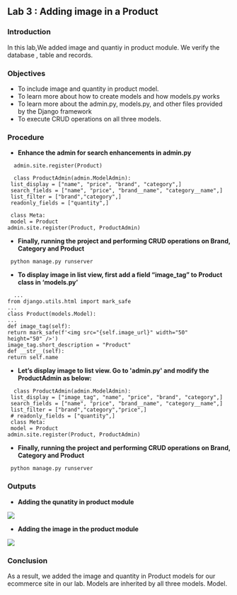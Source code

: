 
## Lab 3 : Adding image in a Product




### Introduction

In this lab,We added image and quantiy in product module. We verify the database , table and records.

### Objectives

- To include image and quantity in product model.
- To learn more about how to create models and how models.py works 
 - To learn more about the admin.py, models.py, and other files provided by the Django framework 
 - To execute CRUD operations on all three models.

### Procedure

- **Enhance the admin for search enhancements in admin.py**

```
  admin.site.register(Product)

  class ProductAdmin(admin.ModelAdmin):
 list_display = ["name", "price", "brand", "category",]
 search_fields = ["name", "price", "brand__name", "category__name",]
 list_filter = ["brand","category",]
 readonly_fields = ["quantity",]
 
 class Meta:
 model = Product
admin.site.register(Product, ProductAdmin)
```

- **Finally, running the project and performing CRUD operations on Brand, Category and Product**

```
 python manage.py runserver
```
- **To display image in list view, first add a field “image_tag” to Product class in 
‘models.py’**

```
  ...
from django.utils.html import mark_safe
...
class Product(models.Model):
...
def image_tag(self):
return mark_safe(f'<img src="{self.image_url}" width="50" 
height="50" />')
image_tag.short_description = "Product"
def __str__(self):
return self.name
```
- **Let’s display image to list view. Go to 'admin.py' and modify the ProductAdmin as 
below:**

```
  class ProductAdmin(admin.ModelAdmin):
 list_display = ["image_tag", "name", "price", "brand", "category",]
 search_fields = ["name", "price", "brand__name", "category__name",]
 list_filter = ["brand","category","price",]
 # readonly_fields = ["quantity",]
 class Meta:
 model = Product
admin.site.register(Product, ProductAdmin)

```

- **Finally, running the project and performing CRUD operations on Brand, Category and Product**

```
 python manage.py runserver
```

### Outputs

- **Adding the qunatity in product module**

![](https://scontent.fktm3-1.fna.fbcdn.net/v/t1.15752-9/285409059_545202073923716_1990107548234487023_n.png?stp=dst-png_s350x350&_nc_cat=101&ccb=1-7&_nc_sid=aee45a&_nc_ohc=jdn_Qo_vx7UAX95H_6d&_nc_ad=z-m&_nc_cid=0&_nc_ht=scontent.fktm3-1.fna&oh=03_AVLpAnu01hQhR2dwgDPQiN4O0LY-OVTwQF8AZ2gvmXr7Jw&oe=62C20B93)

- **Adding the image in the product module**

![](https://scontent.fktm3-1.fna.fbcdn.net/v/t1.15752-9/285768640_1220040992075177_4758745311887278860_n.png?stp=dst-png_p206x206&_nc_cat=104&ccb=1-7&_nc_sid=aee45a&_nc_ohc=bxknTjEw6rkAX9Qwmwo&_nc_ht=scontent.fktm3-1.fna&oh=03_AVKHPSOrKrCUoafO2sXniXc0rd6AvGbGwL64VFD12LBxAw&oe=62C25E5C)




### Conclusion
As a result, we added the image and quantity in Product models for our ecommerce site in our lab. Models are inherited by all three models. Model. 
